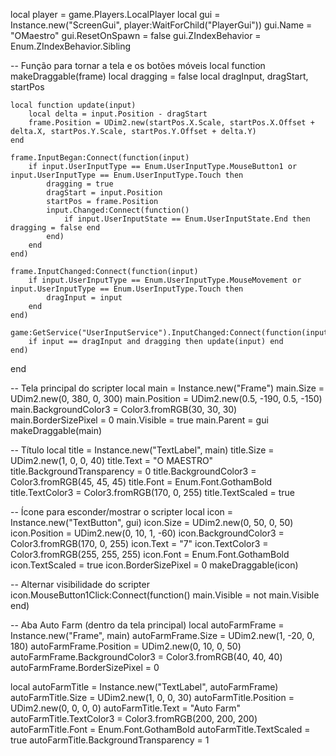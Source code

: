 local player = game.Players.LocalPlayer
local gui = Instance.new("ScreenGui", player:WaitForChild("PlayerGui"))
gui.Name = "OMaestro"
gui.ResetOnSpawn = false
gui.ZIndexBehavior = Enum.ZIndexBehavior.Sibling

-- Função para tornar a tela e os botões móveis
local function makeDraggable(frame)
    local dragging = false
    local dragInput, dragStart, startPos

    local function update(input)
        local delta = input.Position - dragStart
        frame.Position = UDim2.new(startPos.X.Scale, startPos.X.Offset + delta.X, startPos.Y.Scale, startPos.Y.Offset + delta.Y)
    end

    frame.InputBegan:Connect(function(input)
        if input.UserInputType == Enum.UserInputType.MouseButton1 or input.UserInputType == Enum.UserInputType.Touch then
            dragging = true
            dragStart = input.Position
            startPos = frame.Position
            input.Changed:Connect(function()
                if input.UserInputState == Enum.UserInputState.End then dragging = false end
            end)
        end
    end)

    frame.InputChanged:Connect(function(input)
        if input.UserInputType == Enum.UserInputType.MouseMovement or input.UserInputType == Enum.UserInputType.Touch then
            dragInput = input
        end
    end)

    game:GetService("UserInputService").InputChanged:Connect(function(input)
        if input == dragInput and dragging then update(input) end
    end)
end

-- Tela principal do scripter
local main = Instance.new("Frame")
main.Size = UDim2.new(0, 380, 0, 300)
main.Position = UDim2.new(0.5, -190, 0.5, -150)
main.BackgroundColor3 = Color3.fromRGB(30, 30, 30)
main.BorderSizePixel = 0
main.Visible = true
main.Parent = gui
makeDraggable(main)

-- Título
local title = Instance.new("TextLabel", main)
title.Size = UDim2.new(1, 0, 0, 40)
title.Text = "O MAESTRO"
title.BackgroundTransparency = 0
title.BackgroundColor3 = Color3.fromRGB(45, 45, 45)
title.Font = Enum.Font.GothamBold
title.TextColor3 = Color3.fromRGB(170, 0, 255)
title.TextScaled = true

-- Ícone para esconder/mostrar o scripter
local icon = Instance.new("TextButton", gui)
icon.Size = UDim2.new(0, 50, 0, 50)
icon.Position = UDim2.new(0, 10, 1, -60)
icon.BackgroundColor3 = Color3.fromRGB(170, 0, 255)
icon.Text = "7"
icon.TextColor3 = Color3.fromRGB(255, 255, 255)
icon.Font = Enum.Font.GothamBold
icon.TextScaled = true
icon.BorderSizePixel = 0
makeDraggable(icon)

-- Alternar visibilidade do scripter
icon.MouseButton1Click:Connect(function()
    main.Visible = not main.Visible
end)

-- Aba Auto Farm (dentro da tela principal)
local autoFarmFrame = Instance.new("Frame", main)
autoFarmFrame.Size = UDim2.new(1, -20, 0, 180)
autoFarmFrame.Position = UDim2.new(0, 10, 0, 50)
autoFarmFrame.BackgroundColor3 = Color3.fromRGB(40, 40, 40)
autoFarmFrame.BorderSizePixel = 0

local autoFarmTitle = Instance.new("TextLabel", autoFarmFrame)
autoFarmTitle.Size = UDim2.new(1, 0, 0, 30)
autoFarmTitle.Position = UDim2.new(0, 0, 0, 0)
autoFarmTitle.Text = "Auto Farm"
autoFarmTitle.TextColor3 = Color3.fromRGB(200, 200, 200)
autoFarmTitle.Font = Enum.Font.GothamBold
autoFarmTitle.TextScaled = true
autoFarmTitle.BackgroundTransparency = 1
